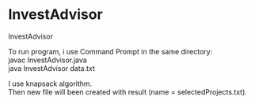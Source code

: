 # InvestAdvisor
InvestAdvisor

To run program, i use Command Prompt in the same directory:        
javac InvestAdvisor.java                  
java InvestAdvisor data.txt 

I use knapsack algorithm.            
Then new file will been created with result (name = selectedProjects.txt).

